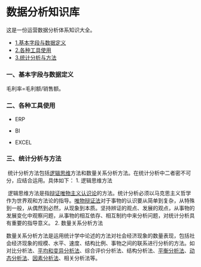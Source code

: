 # 数据分析知识库

这是一份运营数据分析体系知识大全。

* [1.基本字段与数据定义](#基本字段与数据定义)
* [2.各种工具使用](#各种工具使用)
* [3.统计分析与方法](#统计分析与方法)

### 一、基本字段与数据定义

毛利率=毛利额/销售额。

### 二、各种工具使用

* ERP

* BI

* EXCEL

  

### 三、统计分析与方法

​       统计分析方法包括[逻辑思维](https://baike.baidu.com/item/%E9%80%BB%E8%BE%91%E6%80%9D%E7%BB%B4/2514407)方法和数量关系分析方法。在统计分析中二者密不可分，应结合运用。具体如下： 1. 逻辑思维方法

​       逻辑思维方法是指[辩证唯物主义认识论](https://baike.baidu.com/item/%E8%BE%A9%E8%AF%81%E5%94%AF%E7%89%A9%E4%B8%BB%E4%B9%89%E8%AE%A4%E8%AF%86%E8%AE%BA/10774152)的方法。统计分析必须以马克思主义哲学作为世界观和方法论的指导。[唯物辩证法](https://baike.baidu.com/item/%E5%94%AF%E7%89%A9%E8%BE%A9%E8%AF%81%E6%B3%95/719434)对于事物的认识要从简单到复杂，从特殊到一般，从偶然到必然，从现象到本质。坚持辨证的观点、发展的观点，从事物的发展变化中观察问题，从事物的相互依存、相互制约中来分析问题，对统计分析具有重要的指导意义。 2. 数量关系分析方法

数量关系分析方法是运用统计学中论述的方法对社会经济现象的数量表现，包括社会经济现象的规模、水平、速度、结构比例、事物之间的联系进行分析的方法。如对比分析法、[平均和变异分析法](https://baike.baidu.com/item/%E5%B9%B3%E5%9D%87%E5%92%8C%E5%8F%98%E5%BC%82%E5%88%86%E6%9E%90%E6%B3%95/10634240)、综合评价分析法、结构分析法、[平衡分析法](https://baike.baidu.com/item/%E5%B9%B3%E8%A1%A1%E5%88%86%E6%9E%90%E6%B3%95/3740257)、[动态分析法](https://baike.baidu.com/item/%E5%8A%A8%E6%80%81%E5%88%86%E6%9E%90%E6%B3%95/3866601)、[因素分析法](https://baike.baidu.com/item/%E5%9B%A0%E7%B4%A0%E5%88%86%E6%9E%90%E6%B3%95/7955531)、相关分析法等。




